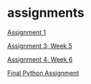 # assignments

[Assignment 1](https://github.com/fernandosica/assignments/blob/master/Assignment_week_2.ipynb)

[Assignment 3; Week 5](https://github.com/fernandosica/assignments/blob/master/Assignment_week_5-2.ipynb)

[Assignment 4; Week 6](https://github.com/fernandosica/assignments/blob/master/assignment4.ipynb)

[Final Python Assignment](https://github.com/fernandosica/assignments/blob/master/Final_Assignment_Python_1_students.ipynb)


